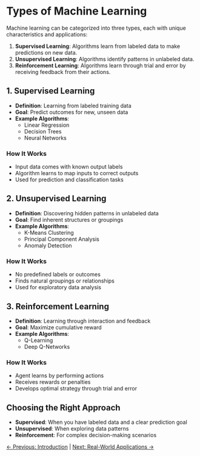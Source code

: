 # Types of Machine Learning
Machine learning can be categorized into three types, each with unique characteristics and applications:
1. **Supervised Learning**: Algorithms learn from labeled data to make predictions on new data.
2. **Unsupervised Learning**: Algorithms identify patterns in unlabeled data.
3. **Reinforcement Learning**: Algorithms learn through trial and error by receiving feedback from their actions.

## 1. Supervised Learning
- **Definition**: Learning from labeled training data
- **Goal**: Predict outcomes for new, unseen data
- **Example Algorithms**: 
  - Linear Regression
  - Decision Trees
  - Neural Networks

### How It Works
- Input data comes with known output labels
- Algorithm learns to map inputs to correct outputs
- Used for prediction and classification tasks

## 2. Unsupervised Learning
- **Definition**: Discovering hidden patterns in unlabeled data
- **Goal**: Find inherent structures or groupings
- **Example Algorithms**:
  - K-Means Clustering
  - Principal Component Analysis
  - Anomaly Detection

### How It Works
- No predefined labels or outcomes
- Finds natural groupings or relationships
- Used for exploratory data analysis

## 3. Reinforcement Learning
- **Definition**: Learning through interaction and feedback
- **Goal**: Maximize cumulative reward
- **Example Algorithms**:
  - Q-Learning
  - Deep Q-Networks

### How It Works
- Agent learns by performing actions
- Receives rewards or penalties
- Develops optimal strategy through trial and error

## Choosing the Right Approach
- **Supervised**: When you have labeled data and a clear prediction goal
- **Unsupervised**: When exploring data patterns
- **Reinforcement**: For complex decision-making scenarios

[← Previous: Introduction](01-introduction.md) | [Next: Real-World Applications →](03-applications.md)

